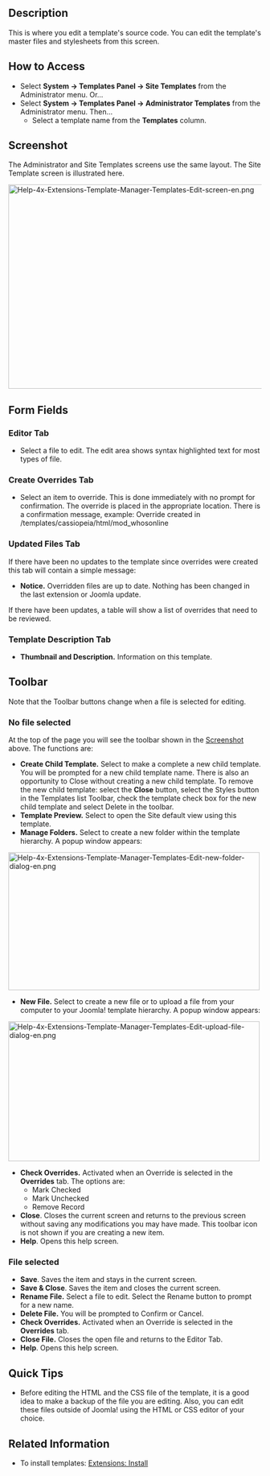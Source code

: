 <!-- Filename: Help4.x:Templates:_Customise / Display title: Templates: Customise -->

## Description

This is where you edit a template's source code. You can edit the
template's master files and stylesheets from this screen.

## How to Access

- Select **System **→** Templates Panel **→** Site Templates** from the
  Administrator menu. Or...
- Select **System **→** Templates Panel **→** Administrator Templates**
  from the Administrator menu. Then...
  - Select a template name from the **Templates** column.

## Screenshot

The Administrator and Site Templates screens use the same layout. The
Site Template screen is illustrated here.

<img
src="https://docs.joomla.org/images/thumb/5/54/Help-4x-Extensions-Template-Manager-Templates-Edit-screen-en.png/800px-Help-4x-Extensions-Template-Manager-Templates-Edit-screen-en.png"
decoding="async"
srcset="https://docs.joomla.org/images/5/54/Help-4x-Extensions-Template-Manager-Templates-Edit-screen-en.png 1.5x"
data-file-width="1000" data-file-height="508" width="800" height="406"
alt="Help-4x-Extensions-Template-Manager-Templates-Edit-screen-en.png" />

## Form Fields

### Editor Tab

- Select a file to edit. The edit area shows syntax highlighted text for
  most types of file.

### Create Overrides Tab

- Select an item to override. This is done immediately with no prompt
  for confirmation. The override is placed in the appropriate location.
  There is a confirmation message, example: Override created in
  /templates/cassiopeia/html/mod_whosonline

### Updated Files Tab

If there have been no updates to the template since overrides were
created this tab will contain a simple message:

- **Notice.** Overridden files are up to date. Nothing has been changed
  in the last extension or Joomla update.

If there have been updates, a table will show a list of overrides that
need to be reviewed.

### Template Description Tab

- **Thumbnail and Description.** Information on this template.

## Toolbar

Note that the Toolbar buttons change when a file is selected for
editing.

### No file selected

At the top of the page you will see the toolbar shown in the
[Screenshot](#Screenshot) above. The functions are:

- **Create Child Template.** Select to make a complete a new child
  template. You will be prompted for a new child template name. There is
  also an opportunity to Close without creating a new child template. To
  remove the new child template: select the **Close** button, select the
  Styles button in the Templates list Toolbar, check the template check
  box for the new child template and select Delete in the toolbar.
- **Template Preview.** Select to open the Site default view using this
  template.
- **Manage Folders.** Select to create a new folder within the template
  hierarchy. A popup window appears:

<img
src="https://docs.joomla.org/images/thumb/c/ca/Help-4x-Extensions-Template-Manager-Templates-Edit-new-folder-dialog-en.png/500px-Help-4x-Extensions-Template-Manager-Templates-Edit-new-folder-dialog-en.png"
decoding="async"
srcset="https://docs.joomla.org/images/c/ca/Help-4x-Extensions-Template-Manager-Templates-Edit-new-folder-dialog-en.png 1.5x"
data-file-width="600" data-file-height="329" width="500" height="274"
alt="Help-4x-Extensions-Template-Manager-Templates-Edit-new-folder-dialog-en.png" />

- **New File.** Select to create a new file or to upload a file from
  your computer to your Joomla! template hierarchy. A popup window
  appears:

<img
src="https://docs.joomla.org/images/thumb/f/fe/Help-4x-Extensions-Template-Manager-Templates-Edit-upload-file-dialog-en.png/500px-Help-4x-Extensions-Template-Manager-Templates-Edit-upload-file-dialog-en.png"
decoding="async"
srcset="https://docs.joomla.org/images/f/fe/Help-4x-Extensions-Template-Manager-Templates-Edit-upload-file-dialog-en.png 1.5x"
data-file-width="600" data-file-height="334" width="500" height="278"
alt="Help-4x-Extensions-Template-Manager-Templates-Edit-upload-file-dialog-en.png" />

- **Check Overrides.** Activated when an Override is selected in the
  **Overrides** tab. The options are:
  - Mark Checked
  - Mark Unchecked
  - Remove Record
- **Close**. Closes the current screen and returns to the previous
  screen without saving any modifications you may have made. This
  toolbar icon is not shown if you are creating a new item.
- **Help**. Opens this help screen.

### File selected

- **Save**. Saves the item and stays in the current screen.
- **Save & Close**. Saves the item and closes the current screen.
- **Rename File.** Select a file to edit. Select the Rename button to
  prompt for a new name.
- **Delete File.** You will be prompted to Confirm or Cancel.
- **Check Overrides.** Activated when an Override is selected in the
  **Overrides** tab.
- **Close File.** Closes the open file and returns to the Editor Tab.
- **Help**. Opens this help screen.

## Quick Tips

- Before editing the HTML and the CSS file of the template, it is a good
  idea to make a backup of the file you are editing. Also, you can edit
  these files outside of Joomla! using the HTML or CSS editor of your
  choice.

## Related Information

- To install templates: [Extensions:
  Install](https://docs.joomla.org/Help4.x:Extensions:_Install/en "Help4.x:Extensions: Install/en")
